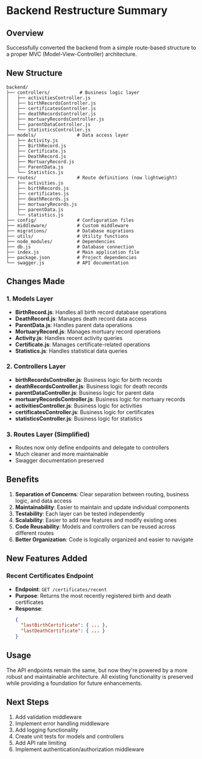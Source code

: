 # Backend Restructure Summary

## Overview
Successfully converted the backend from a simple route-based structure to a proper MVC (Model-View-Controller) architecture.

## New Structure

```
backend/
├── controllers/           # Business logic layer
│   ├── activitiesController.js
│   ├── birthRecordsController.js
│   ├── certificatesController.js
│   ├── deathRecordsController.js
│   ├── mortuaryRecordsController.js
│   ├── parentDataController.js
│   └── statisticsController.js
├── models/               # Data access layer
│   ├── Activity.js
│   ├── BirthRecord.js
│   ├── Certificate.js
│   ├── DeathRecord.js
│   ├── MortuaryRecord.js
│   ├── ParentData.js
│   └── Statistics.js
├── routes/               # Route definitions (now lightweight)
│   ├── activities.js
│   ├── birthRecords.js
│   ├── certificates.js
│   ├── deathRecords.js
│   ├── mortuaryRecords.js
│   ├── parentData.js
│   └── statistics.js
├── config/               # Configuration files
├── middleware/           # Custom middleware
├── migrations/           # Database migrations
├── utils/                # Utility functions
├── node_modules/         # Dependencies
├── db.js                 # Database connection
├── index.js              # Main application file
├── package.json          # Project dependencies
└── swagger.js            # API documentation

```

## Changes Made

### 1. Models Layer
- **BirthRecord.js**: Handles all birth record database operations
- **DeathRecord.js**: Manages death record data access
- **ParentData.js**: Handles parent data operations
- **MortuaryRecord.js**: Manages mortuary record operations
- **Activity.js**: Handles recent activity queries
- **Certificate.js**: Manages certificate-related operations
- **Statistics.js**: Handles statistical data queries

### 2. Controllers Layer
- **birthRecordsController.js**: Business logic for birth records
- **deathRecordsController.js**: Business logic for death records
- **parentDataController.js**: Business logic for parent data
- **mortuaryRecordsController.js**: Business logic for mortuary records
- **activitiesController.js**: Business logic for activities
- **certificatesController.js**: Business logic for certificates
- **statisticsController.js**: Business logic for statistics

### 3. Routes Layer (Simplified)
- Routes now only define endpoints and delegate to controllers
- Much cleaner and more maintainable
- Swagger documentation preserved

## Benefits

1. **Separation of Concerns**: Clear separation between routing, business logic, and data access
2. **Maintainability**: Easier to maintain and update individual components
3. **Testability**: Each layer can be tested independently
4. **Scalability**: Easier to add new features and modify existing ones
5. **Code Reusability**: Models and controllers can be reused across different routes
6. **Better Organization**: Code is logically organized and easier to navigate

## New Features Added

### Recent Certificates Endpoint
- **Endpoint**: `GET /certificates/recent`
- **Purpose**: Returns the most recently registered birth and death certificates
- **Response**: 
  ```json
  {
    "lastBirthCertificate": { ... },
    "lastDeathCertificate": { ... }
  }
  ```

## Usage

The API endpoints remain the same, but now they're powered by a more robust and maintainable architecture. All existing functionality is preserved while providing a foundation for future enhancements.

## Next Steps

1. Add validation middleware
2. Implement error handling middleware  
3. Add logging functionality
4. Create unit tests for models and controllers
5. Add API rate limiting
6. Implement authentication/authorization middleware